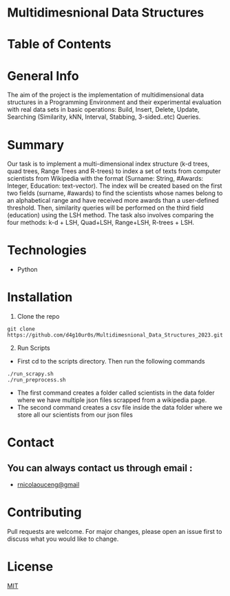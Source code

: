 # Multidimesnional Data Structures

# Table of Contents

# General Info
The aim of the project is the implementation of multidimensional data structures in a Programming Environment and their experimental evaluation with real data sets in basic operations: Build, Insert, Delete, Update, Searching (Similarity, kNN, Interval, Stabbing, 3-sided..etc) Queries.

# Summary
Our task is to implement a multi-dimensional index structure (k-d trees, quad trees, Range Trees and R-trees) to index a set of texts from computer scientists from Wikipedia with the format (Surname: String, #Awards: Integer, Education: text-vector). The index will be created based on the first two fields (surname, #awards) to find the scientists whose names belong to an alphabetical range and have received more awards than a user-defined threshold. Then, similarity queries will be performed on the third field (education) using the LSH method. The task also involves comparing the four methods: k-d + LSH, Quad+LSH, Range+LSH, R-trees + LSH.


# Technologies
- Python

# Installation

1. Clone the repo
```
git clone https://github.com/d4g10ur0s/Multidimesnional_Data_Structures_2023.git
```
2. Run Scripts
  - First cd to the scripts directory. Then run the following commands
```
./run_scrapy.sh
./run_preprocess.sh
```
- The first command creates a folder called scientists in the data folder where we have multiple json files scrapped from a wikipedia page.
- The second command creates a csv file inside the data folder where we store all our scientists from our json files


# Contact
You can always contact us through email : 
- 
- [rnicolaouceng@gmail]()

# Contributing
Pull requests are welcome. For major changes, please open an issue first
to discuss what you would like to change.

# License

[MIT](https://choosealicense.com/licenses/mit/)